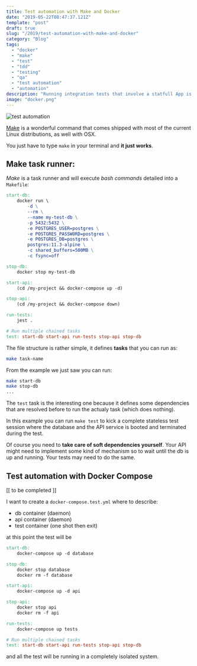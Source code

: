 ```yaml
---
title: Test automation with Make and Docker
date: "2019-05-22T08:47:37.121Z"
template: "post"
draft: true
slug: "/2019/test-automation-with-make-and-docker"
category: "Blog"
tags:
  - "docker"
  - "make"
  - "test"
  - "tdd"
  - "testing"
  - "qa"
  - "test automation"
  - "automation"
description: "Running integration tests that involve a statfull App is not easy. Make and Docker come to rescue with a simple yet efficient setup that involves just 2 files."
image: "docker.png"
---
```


![test automation](/media/printing-press.jpg)

[Make](https://www.gnu.org/software/make/manual/make.html) is a wonderful command that comes shipped with most of
the current Linux distributions, as well with OSX.

You just have to type `make` in your terminal and **it just works**.

## Make task runner:

_Make_ is a task runner and will execute _bash commands_ detailed into a `Makefile`:

```Makefile
start-db:
    docker run \
        -d \
        --rm \
        --name my-test-db \
        -p 5432:5432 \
        -e POSTGRES_USER=postgres \
        -e POSTGRES_PASSWORD=postgres \
        -e POSTGRES_DB=postgres \
        postgres:11.3-alpine \
        -c shared_buffers=500MB \
        -c fsync=off

stop-db:
    docker stop my-test-db

start-api:
    (cd /my-project && docker-compose up -d)

stop-api:
    (cd /my-project && docker-compose down)

run-tests:
    jest .

# Run multiple chained tasks
test: start-db start-api run-tests stop-api stop-db
```

The file structure is rather simple, it defines **tasks** that you can run as:

```bash
make task-name
```

From the example we just saw you can run:

```bash
make start-db
make stop-db
...
```

The `test` task is the interesting one because it defines some dependencies that
are resolved before to run the actualy task (which does nothing).

In this example you can run `make test` to kick a complete stateless test session where
the database and the API service is booted and terminated during the test.

Of course you need to **take care of soft dependencies yourself**. Your API might need
to implement some kind of mechanism so to wait until the db is up and running. Your
tests may need to do the same.

## Test automation with Docker Compose

[[ to be completed ]]

I want to create a `docker-compose.test.yml` where to describe:

- db container (daemon)
- api container (daemon)
- test container (one shot then exit)

at this point the test will be

```Makefile
start-db:
    docker-compose up -d database

stop-db:
    docker stop database
    docker rm -f database

start-api:
    docker-compose up -d api

stop-api:
    docker stop api
    docker rm -f api

run-tests:
    docker-compose up tests

# Run multiple chained tasks
test: start-db start-api run-tests stop-api stop-db
```

and all the test will be running in a completely isolated system.
